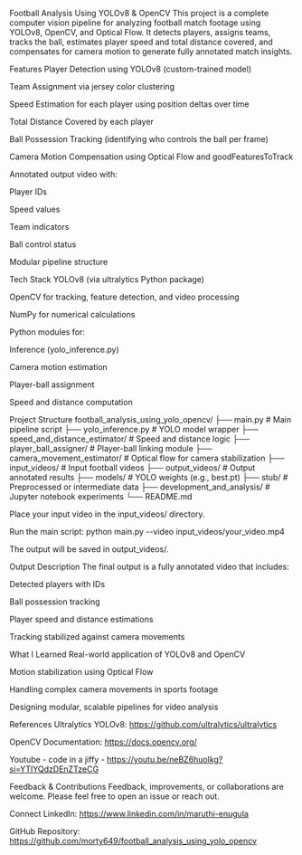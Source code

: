 Football Analysis Using YOLOv8 & OpenCV
This project is a complete computer vision pipeline for analyzing football match footage using YOLOv8, OpenCV, and Optical Flow. It detects players, assigns teams, tracks the ball, estimates player speed and total distance covered, and compensates for camera motion to generate fully annotated match insights.

Features
Player Detection using YOLOv8 (custom-trained model)

Team Assignment via jersey color clustering

Speed Estimation for each player using position deltas over time

Total Distance Covered by each player

Ball Possession Tracking (identifying who controls the ball per frame)

Camera Motion Compensation using Optical Flow and goodFeaturesToTrack

Annotated output video with:

Player IDs

Speed values

Team indicators

Ball control status

Modular pipeline structure

Tech Stack
YOLOv8 (via ultralytics Python package)

OpenCV for tracking, feature detection, and video processing

NumPy for numerical calculations

Python modules for:

Inference (yolo_inference.py)

Camera motion estimation

Player-ball assignment

Speed and distance computation

Project Structure
football_analysis_using_yolo_opencv/
├── main.py # Main pipeline script
├── yolo_inference.py # YOLO model wrapper
├── speed_and_distance_estimator/ # Speed and distance logic
├── player_ball_assigner/ # Player-ball linking module
├── camera_movement_estimator/ # Optical flow for camera stabilization
├── input_videos/ # Input football videos
├── output_videos/ # Output annotated results
├── models/ # YOLO weights (e.g., best.pt)
├── stub/ # Preprocessed or intermediate data
├── development_and_analysis/ # Jupyter notebook experiments
└── README.md

Place your input video in the input_videos/ directory.

Run the main script:
python main.py --video input_videos/your_video.mp4

The output will be saved in output_videos/.

Output Description
The final output is a fully annotated video that includes:

Detected players with IDs

Ball possession tracking

Player speed and distance estimations

Tracking stabilized against camera movements

What I Learned
Real-world application of YOLOv8 and OpenCV

Motion stabilization using Optical Flow

Handling complex camera movements in sports footage

Designing modular, scalable pipelines for video analysis

References
Ultralytics YOLOv8: https://github.com/ultralytics/ultralytics

OpenCV Documentation: https://docs.opencv.org/

Youtube - code in a jiffy - https://youtu.be/neBZ6huolkg?si=YTIYQdzDEnZTzeCG

Feedback & Contributions
Feedback, improvements, or collaborations are welcome. Please feel free to open an issue or reach out.

Connect
LinkedIn: https://www.linkedin.com/in/maruthi-enugula

GitHub Repository: https://github.com/morty649/football_analysis_using_yolo_opencv

